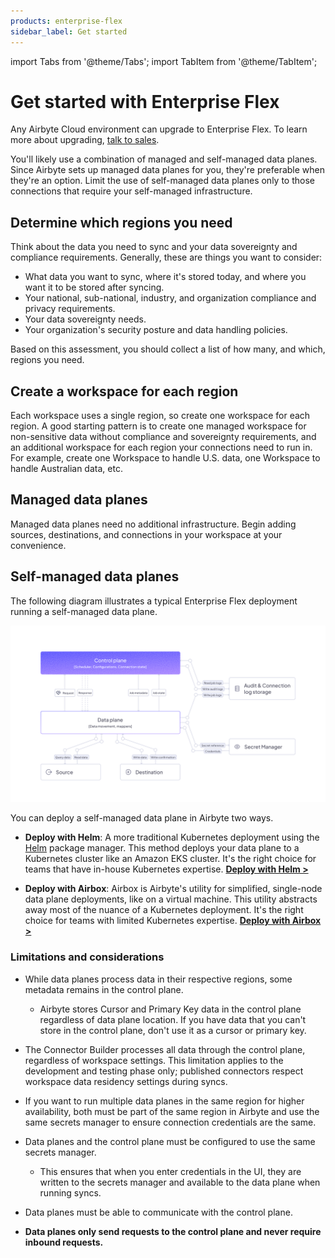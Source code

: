 ```yaml
---
products: enterprise-flex
sidebar_label: Get started
---
```


import Tabs from '@theme/Tabs';
import TabItem from '@theme/TabItem';

# Get started with Enterprise Flex

Any Airbyte Cloud environment can upgrade to Enterprise Flex. To learn more about upgrading, [talk to sales](https://airbyte.com/company/talk-to-sales).

You'll likely use a combination of managed and self-managed data planes. Since Airbyte sets up managed data planes for you, they're preferable when they're an option. Limit the use of self-managed data planes only to those connections that require your self-managed infrastructure.

## Determine which regions you need

Think about the data you need to sync and your data sovereignty and compliance requirements. Generally, these are things you want to consider:

- What data you want to sync, where it's stored today, and where you want it to be stored after syncing.
- Your national, sub-national, industry, and organization compliance and privacy requirements.
- Your data sovereignty needs.
- Your organization's security posture and data handling policies.

Based on this assessment, you should collect a list of how many, and which, regions you need.

## Create a workspace for each region

Each workspace uses a single region, so create one workspace for each region. A good starting pattern is to create one managed workspace for non-sensitive data without compliance and sovereignty requirements, and an additional workspace for each region your connections need to run in. For example, create one Workspace to handle U.S. data, one Workspace to handle Australian data, etc.

## Managed data planes

Managed data planes need no additional infrastructure. Begin adding sources, destinations, and connections in your workspace at your convenience.

## Self-managed data planes

The following diagram illustrates a typical Enterprise Flex deployment running a self-managed data plane.

![Airbyte Enterprise Flex Architecture Diagram](./img/enterprise-flex-architecture.png)

You can deploy a self-managed data plane in Airbyte two ways.

- **Deploy with Helm**: A more traditional Kubernetes deployment using the [Helm](https://helm.sh/) package manager. This method deploys your data plane to a Kubernetes cluster like an Amazon EKS cluster. It's the right choice for teams that have in-house Kubernetes expertise. [**Deploy with Helm >**](data-plane)

- **Deploy with Airbox**: Airbox is Airbyte's utility for simplified, single-node data plane deployments, like on a virtual machine. This utility abstracts away most of the nuance of a Kubernetes deployment. It's the right choice for teams with limited Kubernetes expertise. [**Deploy with Airbox >**](data-plane-util)

### Limitations and considerations

- While data planes process data in their respective regions, some metadata remains in the control plane.

    - Airbyte stores Cursor and Primary Key data in the control plane regardless of data plane location. If you have data that you can't store in the control plane, don't use it as a cursor or primary key.

- The Connector Builder processes all data through the control plane, regardless of workspace settings. This limitation applies to the development and testing phase only; published connectors respect workspace data residency settings during syncs.

- If you want to run multiple data planes in the same region for higher availability, both must be part of the same region in Airbyte and use the same secrets manager to ensure connection credentials are the same.

- Data planes and the control plane must be configured to use the same secrets manager.

    - This ensures that when you enter credentials in the UI, they are written to the secrets manager and available to the data plane when running syncs.

- Data planes must be able to communicate with the control plane.

- **Data planes only send requests to the control plane and never require inbound requests.**

